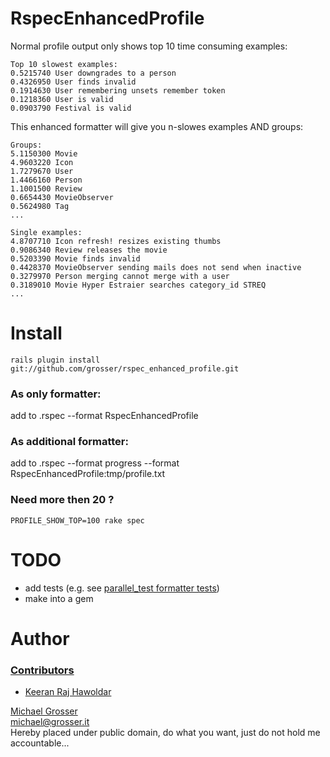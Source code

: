 RspecEnhancedProfile
=====================
Normal profile output only shows top 10 time consuming examples:

    Top 10 slowest examples:
    0.5215740 User downgrades to a person
    0.4326950 User finds invalid
    0.1914630 User remembering unsets remember token
    0.1218360 User is valid
    0.0903790 Festival is valid

This enhanced formatter will give you n-slowes examples AND groups:

    Groups:
    5.1150300 Movie
    4.9603220 Icon
    1.7279670 User
    1.4466160 Person
    1.1001500 Review
    0.6654430 MovieObserver
    0.5624980 Tag
    ...

    Single examples:
    4.8707710 Icon refresh! resizes existing thumbs
    0.9086340 Review releases the movie
    0.5203390 Movie finds invalid
    0.4428370 MovieObserver sending mails does not send when inactive
    0.3279970 Person merging cannot merge with a user
    0.3189010 Movie Hyper Estraier searches category_id STREQ
    ...


Install
=======
    rails plugin install git://github.com/grosser/rspec_enhanced_profile.git

### As only formatter:
add to .rspec
    --format RspecEnhancedProfile

### As additional formatter:
add to .rspec
    --format progress
    --format RspecEnhancedProfile:tmp/profile.txt

### Need more then 20 ?
    PROFILE_SHOW_TOP=100 rake spec

TODO
====
 - add tests (e.g. see [parallel_test formatter tests](https://github.com/grosser/parallel_tests/blob/master/spec/parallel_specs/spec_failure_logger_spec.rb))
 - make into a gem

Author
======

### [Contributors](http://github.com/grosser/rspec_enhanced_profile/contributors)
 - [Keeran Raj Hawoldar](https://github.com/keeran)


[Michael Grosser](http://grosser.it)<br/>
michael@grosser.it<br/>
Hereby placed under public domain, do what you want, just do not hold me accountable...
